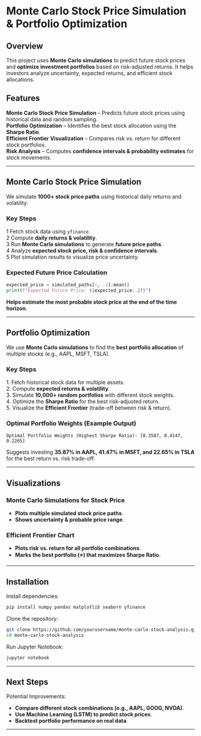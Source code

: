 # Monte Carlo Stock Price Simulation & Portfolio Optimization

## **Overview**

This project uses **Monte Carlo simulations** to predict future stock prices and **optimize investment portfolios** based on risk-adjusted returns. It helps investors analyze uncertainty, expected returns, and efficient stock allocations.

## **Features**

**Monte Carlo Stock Price Simulation** – Predicts future stock prices using historical data and random sampling.\
**Portfolio Optimization** – Identifies the best stock allocation using the **Sharpe Ratio**.\
**Efficient Frontier Visualization** – Compares risk vs. return for different stock portfolios.\
**Risk Analysis** – Computes **confidence intervals & probability estimates** for stock movements.

---

## **Monte Carlo Stock Price Simulation**

We simulate **1000+ stock price paths** using historical daily returns and volatility.

### **Key Steps**

1️ Fetch stock data using `yfinance`.\
2️ Compute **daily returns & volatility**.\
3️ Run **Monte Carlo simulations** to generate **future price paths**.\
4️ Analyze **expected stock price, risk & confidence intervals**.\
5️ Plot simulation results to visualize price uncertainty.

### **Expected Future Price Calculation**

```python
expected_price = simulated_paths[:, -1].mean()
print(f"Expected Future Price: ${expected_price:.2f}")
```

**Helps estimate the most probable stock price at the end of the time horizon**.

---

## **Portfolio Optimization**

We use **Monte Carlo simulations** to find the **best portfolio allocation** of multiple stocks (e.g., AAPL, MSFT, TSLA).

### **Key Steps**

1️. Fetch historical stock data for multiple assets.\
2️. Compute **expected returns & volatility**.\
3️. Simulate **10,000+ random portfolios** with different stock weights.\
4️. Optimize the **Sharpe Ratio** for the best risk-adjusted return.\
5️. Visualize the **Efficient Frontier** (trade-off between risk & return).

### **Optimal Portfolio Weights (Example Output)**

```plaintext
Optimal Portfolio Weights (Highest Sharpe Ratio): [0.3587, 0.4147, 0.2265]
```

Suggests investing **35.87% in AAPL, 41.47% in MSFT, and 22.65% in TSLA** for the best return vs. risk trade-off.

---

## **Visualizations**

### **Monte Carlo Simulations for Stock Price**

- **Plots multiple simulated stock price paths**.
- **Shows uncertainty & probable price range**.

### **Efficient Frontier Chart**

- **Plots risk vs. return for all portfolio combinations**.
- **Marks the best portfolio (⭐) that maximizes Sharpe Ratio**.

---

## **Installation**

Install dependencies:

```bash
pip install numpy pandas matplotlib seaborn yfinance
```

Clone the repository:

```bash
git clone https://github.com/yourusername/monte-carlo-stock-analysis.git
cd monte-carlo-stock-analysis
```

Run Jupyter Notebook:

```bash
jupyter notebook
```

---

## **Next Steps**

Potential Improvements:

- **Compare different stock combinations (e.g., AAPL, GOOG, NVDA)**.
- **Use Machine Learning (LSTM) to predict stock prices**.
- **Backtest portfolio performance on real data**.

---


